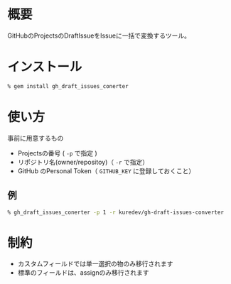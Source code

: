 # 概要
GitHubのProjectsのDraftIssueをIssueに一括で変換するツール。

# インストール

```sh
% gem install gh_draft_issues_conerter
```

# 使い方

事前に用意するもの

- Projectsの番号 ( `-p` で指定 )
- リポジトリ名(owner/repositoy)（ `-r` で指定）
- GitHub のPersonal Token（ `GITHUB_KEY` に登録しておくこと）

## 例

```sh
% gh_draft_issues_conerter -p 1 -r kuredev/gh-draft-issues-converter   
```

# 制約
- カスタムフィールドでは単一選択の物のみ移行されます
- 標準のフィールドは、assignのみ移行されます

